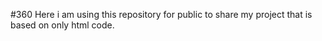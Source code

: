 #360
Here i am using this repository  for public to share my  project  that is based on only html code.
